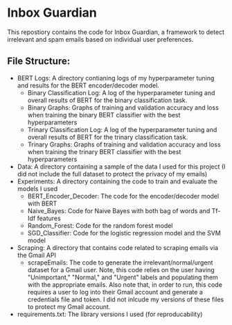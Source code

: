# Inbox Guardian

This repostiory contains the code for Inbox Guardian, a framework to detect irrelevant and spam emails based on individual user preferences.

## File Structure:
- BERT Logs: A directory contianing logs of my hyperparameter tuning and results for the BERT encoder/decoder model.  
    - Binary Classification Log: A log of the hyperparameter tuning and overall results of BERT for the binary classification task.
    - Binary Graphs: Graphs of training and validation accuracy and loss when training the binary BERT classifier with the best hyperparameters
    - Trinary Classification Log: A log of the hyperparameter tuning and overall results of BERT for the trinary classification task.
    - Trinary Graphs: Graphs of training and validation accuracy and loss when training the trinary BERT classifier with the best hyperparameters
- Data: A directory containing a sample of the data I used for this project (I did not include the full dataset to protect the privacy of my emails)
- Experiments: A directory containing the code to train and evaluate the models I used
    - BERT_Encoder_Decoder: The code for the encoder/decoder model with BERT
    - Naive_Bayes: Code for Naive Bayes with both bag of words and Tf-Idf features
    - Random_Forest: Code for the random forest model
    - SGD_Classifier: Code for the logistic regression model and the SVM model
- Scraping: A directory that contains code related to scraping emails via the Gmail API
    - scrapeEmails: The code to generate the irrelevant/normal/urgent dataset for a Gmail user.  Note, this code relies on the user having "Unimportant," "Normal," and "Urgent" labels and populating them with the appropriate emails.  Also note that, in order to run, this code requires a user to log into their Gmail account and generate a credentials file and token.  I did not inlcude my versions of these files to protect my Gmail account.
- requirements.txt: The library versions I used (for reproducability)
